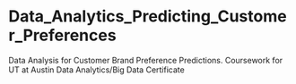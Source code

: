 # Data_Analytics_Predicting_Customer_Preferences
Data Analysis for Customer Brand Preference Predictions. Coursework for UT at Austin Data Analytics/Big Data Certificate
